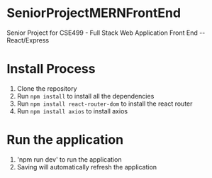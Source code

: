 # SeniorProjectMERNFrontEnd
Senior Project for CSE499 - Full Stack Web Application Front End -- React/Express

# Install Process  
1. Clone the repository
2. Run `npm install` to install all the dependencies
3. Run `npm install react-router-dom` to install the react router
4. Run `npm install axios` to install axios

# Run the application
1. 'npm run dev' to run the application
2. Saving will automatically refresh the application